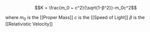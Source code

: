 
$$K = \frac{m_0 ~ c^2}{\sqrt{1-β^2}}-m_0c^2$$

where
	$m_0$ is the [[Proper Mass]]
	$c$ is the [[Speed of Light]]
	$\beta$ is the [[Relativistic Velocity]]